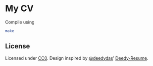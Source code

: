 # My CV

Compile using

```bash
make
```

## License

Licensed under [CC0][].
Design inspired by [@deedydas][]’ [Deedy-Resume][].

[CC0]: https://creativecommons.org/choose/zero/
[@deedydas]: /deedydas
[Deedy-Resume]: /deedydas/Deedy-Resume
